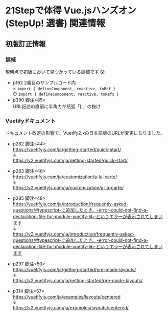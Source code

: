 # 21Stepで体得 Vue.jsハンズオン (StepUp! 選書) 関連情報

## 初版訂正情報

### 誤植
現時点で初版において見つかっている誤植です 😰
* p192 2番目のサンプルコード内  
× `import { defineComponent, reactive, toRef }`  
○ `import { defineComponent, reactive, toRefs }`  
* p390 脚注<85>  
URL記述の直前に半角カギ括弧「[ 」の抜け

### Vuetifyドキュメント
ドキュメント改定の影響で、Vuetify2.xの日本語版のURLが変更になりました。

* p282 脚注<44>  
https://vuetifyjs.com/ja/getting-started/quick-start/  
↓  
https://v2.vuetifyjs.com/ja/getting-started/quick-start/

* p283 脚注<46>  
https://vuetifyjs.com/ja/customization/a-la-carte/  
↓  
https://v2.vuetifyjs.com/ja/customization/a-la-carte/

* p285 脚注<48>  
https://vuetifyjs.com/ja/introduction/frequently-asked-questions/#typescript-に追加したとき、-error-could-not-find-a-declaration-file-for-module-vuetify-lib-というエラーが表示されてしまいます  
↓  
https://v2.vuetifyjs.com/ja/introduction/frequently-asked-questions/#typescript-に追加したとき、-error-could-not-find-a-declaration-file-for-module-vuetify-lib-というエラーが表示されてしまいます

* p297 脚注<50>  
https://vuetifyjs.com/ja/getting-started/pre-made-layouts/  
↓  
https://v2.vuetifyjs.com/ja/getting-started/pre-made-layouts/

* p314 脚注<57>  
https://vuetifyjs.com/ja/examples/layouts/centered  
↓  
https://v2.vuetifyjs.com/ja/examples/layouts/centered/


